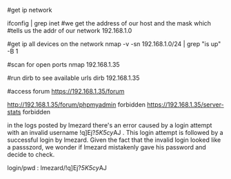 #get ip network

ifconfig | grep inet #we get the address of our host and the mask which #tells us the addr of our network 192.168.1.0

#get ip all devices on the network
nmap -v -sn 192.168.1.0/24  | grep "is up" -B 1 

#scan for open ports 
nmap 192.168.1.35

#run dirb to see available urls
dirb 192.168.1.35

#access forum 
https://192.168.1.35/forum

http://192.168.1.35/forum/phpmyadmin forbidden
https://192.168.1.35/server-stats forbidden


in the logs posted by lmezard there's an error caused by a login attempt with an invalid username !q\]Ej?*5K5cy*AJ . This login attempt is followed by a successful login by lmezard. Given the fact that the invalid login looked like a passszord, we wonder if lmezard mistakenly gave his password and decide to check.

login/pwd : lmezard/!q\]Ej?*5K5cy*AJ

